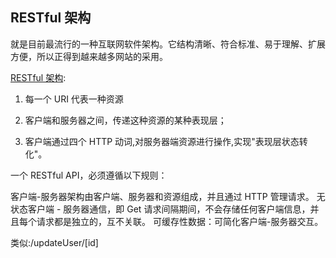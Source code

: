 ## RESTful 架构

就是目前最流行的一种互联网软件架构。它结构清晰、符合标准、易于理解、扩展方便，所以正得到越来越多网站的采用。

[RESTful 架构][1]:

1. 每一个 URI 代表一种资源

2. 客户端和服务器之间，传递这种资源的某种表现层；

3. 客户端通过四个 HTTP 动词,对服务器端资源进行操作,实现"表现层状态转化"。

一个 RESTful API，必须遵循以下规则：

客户端-服务器架构由客户端、服务器和资源组成，并且通过 HTTP 管理请求。
无状态客户端 - 服务器通信，即 Get 请求间隔期间，不会存储任何客户端信息，并且每个请求都是独立的，互不关联。
可缓存性数据：可简化客户端-服务器交互。

类似:/updateUser/[id]

[1]: https://www.runoob.com/w3cnote/restful-architecture.html
